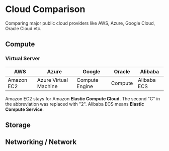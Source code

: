 # Cloud Comparison
Comparing major public cloud providers like AWS, Azure, Google Cloud, Oracle Cloud etc.

## Compute

### Virtual Server

AWS | Azure | Google | Oracle | Alibaba
--- | --- | --- | --- | ---
Amazon EC2 | Azure Virtual Machine | Compute Engine | Compute | Alibaba ECS

Amazon EC2 stays for Amazon **Elastic Compute Cloud**. The second "C" in the abbreviation was replaced with "2".
Alibaba ECS means **Elastic Compute Service**.

## Storage

## Networking / Network
